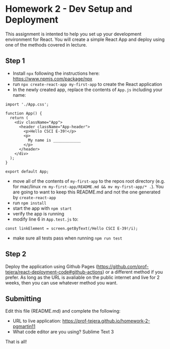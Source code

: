 # Homework 2 - Dev Setup and Deployment

This assignment is intented to help you set up your development environment for React. You will create a simple React App and deploy using one of the methods covered in lecture.

## Step 1
- Install `npx` following the instructions here: https://www.npmjs.com/package/npx
- run `npx create-react-app my-first-app` to create the React application
- In the newly created app, replace the contents of `App.js` including your name:

```
import './App.css';

function App() {
  return (
    <div className="App">
      <header className="App-header">
        <p>Hello CSCI E-39!</p>
        <p>
          My name is ____________
        </p>
      </header>
    </div>
  );
}

export default App;
```
- move all of the contents of `my-first-app` to the repos root directory (e.g. for mac/linux `rm my-first-app/README.md && mv my-first-app/* .`). You are going to want to keep this README.md and not the one generated by `create-react-app`
- run `npm install`
- start the app with `npm start`
- verify the app is running
- modify line 6 in `App.test.js` to:

`const linkElement = screen.getByText(/Hello CSCI E-39!/i);`

- make sure all tests pass when running `npm run test` 

## Step 2
Deploy the application using Github Pages (https://github.com/prof-tejera/react-deployment-code#github-actions) or a different method if you prefer. As long as the URL is avaliable on the public internet and live for 2 weeks, then you can use whatever method you want.

## Submitting
Edit this file (README.md) and complete the following:

- URL to live application: https://prof-tejera.github.io/homework-2-pgmartin11
- What code editor are you using? Sublime Text 3

That is all!
